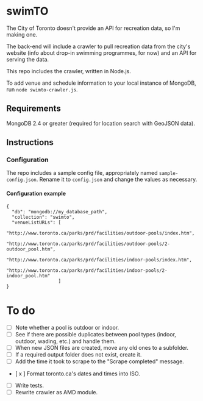 # swimTO

The City of Toronto doesn't provide an API for recreation data, so I'm making one.

The back-end will include a crawler to pull recreation data from the city's website (info about drop-in swimming programmes, for now) and an API for serving the data.

This repo includes the crawler, written in Node.js.

To add venue and schedule information to your local instance of MongoDB, run ``node swimto-crawler.js``.

## Requirements

MongoDB 2.4 or greater (required for location search with GeoJSON data).

## Instructions

### Configuration

The repo includes a sample config file, appropriately named ``sample-config.json``. Rename it to ``config.json`` and change the values as necessary.

#### Configuration example

```
{
  "db": "mongodb://my_database_path",
  "collection": "swimto",
  "venueListURLs": [ 
                     "http://www.toronto.ca/parks/prd/facilities/outdoor-pools/index.htm",
                     "http://www.toronto.ca/parks/prd/facilities/outdoor-pools/2-outdoor_pool.htm",
                     "http://www.toronto.ca/parks/prd/facilities/indoor-pools/index.htm",
                     "http://www.toronto.ca/parks/prd/facilities/indoor-pools/2-indoor_pool.htm"
                   ]
}
```

To do
======

- [ ] Note whether a pool is outdoor or indoor.
- [ ] See if there are possible duplicates between pool types (indoor, outdoor, wading, etc.) and handle them.
- [ ] When new JSON files are created, move any old ones to a subfolder.
- [ ] If a required output folder does not exist, create it.
- [ ] Add the time it took to scrape to the "Scrape completed" message.
- [ x ] Format toronto.ca's dates and times into ISO.
- [ ] Write tests.
- [ ] Rewrite crawler as AMD module.
